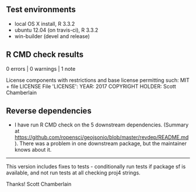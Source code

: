 ## Test environments

* local OS X install, R 3.3.2
* ubuntu 12.04 (on travis-ci), R 3.3.2
* win-builder (devel and release)

## R CMD check results

0 errors | 0 warnings | 1 note

   License components with restrictions and base license permitting such:
     MIT + file LICENSE
   File 'LICENSE':
     YEAR: 2017
     COPYRIGHT HOLDER: Scott Chamberlain

## Reverse dependencies

* I have run R CMD check on the 5 downstream dependencies.
  (Summary at <https://github.com/ropensci/geojsonio/blob/master/revdep/README.md>). 
  There was a problem in one downstream package, but the maintainer knows 
  about it.

-------

This version includes fixes to tests - conditionally run tests if package
sf is available, and not run tests at all checking proj4 strings. 

Thanks!
Scott Chamberlain
